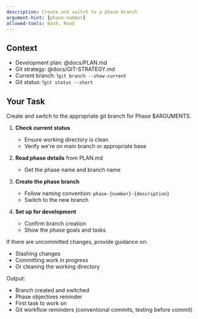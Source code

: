 ```yaml
---
description: Create and switch to a phase branch
argument-hint: [phase-number]
allowed-tools: Bash, Read
---
```


## Context
- Development plan: @docs/PLAN.md
- Git strategy: @docs/GIT-STRATEGY.md
- Current branch: !`git branch --show-current`
- Git status: !`git status --short`

## Your Task

Create and switch to the appropriate git branch for Phase $ARGUMENTS.

1. **Check current status**
   - Ensure working directory is clean
   - Verify we're on main branch or appropriate base

2. **Read phase details** from PLAN.md
   - Get the phase name and branch name

3. **Create the phase branch**
   - Follow naming convention: `phase-{number}-{description}`
   - Switch to the new branch

4. **Set up for development**
   - Confirm branch creation
   - Show the phase goals and tasks

If there are uncommitted changes, provide guidance on:
- Stashing changes
- Committing work in progress
- Or cleaning the working directory

Output:
- Branch created and switched
- Phase objectives reminder
- First task to work on
- Git workflow reminders (conventional commits, testing before commit)